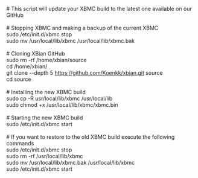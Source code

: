 \# This script will update your XBMC build to the latest one available on our GitHub<br />
<br />
\# Stopping XBMC and making a backup of the current XBMC<br />
sudo /etc/init.d/xbmc stop<br />
sudo mv /usr/local/lib/xbmc /usr/local/lib/xbmc.bak<br />
<br />
\# Cloning XBian GitHub<br />
sudo rm -rf /home/xbian/source<br />
cd /home/xbian/<br />
git clone --depth 5 https://github.com/Koenkk/xbian.git source<br />
cd source<br />
<br />
\# Installing the new XBMC build<br />
sudo cp -R usr/local/lib/xbmc /usr/local/lib<br />
sudo chmod +x /usr/local/lib/xbmc/xbmc.bin<br />
<br />
\# Starting the new XBMC build<br />
sudo /etc/init.d/xbmc start<br />
<br />
\# If you want to restore to the old XBMC build execute the following commands<br />
sudo /etc/init.d/xbmc stop<br />
sudo rm -rf /usr/local/lib/xbmc<br />
sudo mv /usr/local/lib/xbmc.bak /usr/local/lib/xbmc<br />
sudo /etc/init.d/xbmc start<br />
